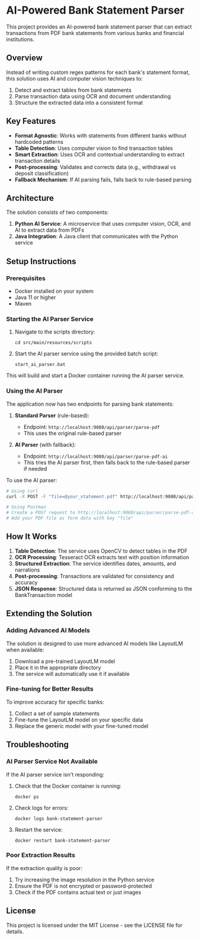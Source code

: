 # AI-Powered Bank Statement Parser

This project provides an AI-powered bank statement parser that can extract transactions from PDF bank statements from various banks and financial institutions.

## Overview

Instead of writing custom regex patterns for each bank's statement format, this solution uses AI and computer vision techniques to:

1. Detect and extract tables from bank statements
2. Parse transaction data using OCR and document understanding
3. Structure the extracted data into a consistent format

## Key Features

- **Format Agnostic**: Works with statements from different banks without hardcoded patterns
- **Table Detection**: Uses computer vision to find transaction tables
- **Smart Extraction**: Uses OCR and contextual understanding to extract transaction details
- **Post-processing**: Validates and corrects data (e.g., withdrawal vs deposit classification)
- **Fallback Mechanism**: If AI parsing fails, falls back to rule-based parsing

## Architecture

The solution consists of two components:

1. **Python AI Service**: A microservice that uses computer vision, OCR, and AI to extract data from PDFs
2. **Java Integration**: A Java client that communicates with the Python service

## Setup Instructions

### Prerequisites

- Docker installed on your system
- Java 11 or higher
- Maven

### Starting the AI Parser Service

1. Navigate to the scripts directory:
   ```
   cd src/main/resources/scripts
   ```

2. Start the AI parser service using the provided batch script:
   ```
   start_ai_parser.bat
   ```

This will build and start a Docker container running the AI parser service.

### Using the AI Parser

The application now has two endpoints for parsing bank statements:

1. **Standard Parser** (rule-based): 
   - Endpoint: `http://localhost:9080/api/parser/parse-pdf`
   - This uses the original rule-based parser

2. **AI Parser** (with fallback): 
   - Endpoint: `http://localhost:9080/api/parser/parse-pdf-ai`
   - This tries the AI parser first, then falls back to the rule-based parser if needed

To use the AI parser:

```bash
# Using curl
curl -X POST -F "file=@your_statement.pdf" http://localhost:9080/api/parser/parse-pdf-ai

# Using Postman
# Create a POST request to http://localhost:9080/api/parser/parse-pdf-ai
# Add your PDF file as form data with key "file"
```

## How It Works

1. **Table Detection**: The service uses OpenCV to detect tables in the PDF
2. **OCR Processing**: Tesseract OCR extracts text with position information
3. **Structured Extraction**: The service identifies dates, amounts, and narrations
4. **Post-processing**: Transactions are validated for consistency and accuracy
5. **JSON Response**: Structured data is returned as JSON conforming to the BankTransaction model

## Extending the Solution

### Adding Advanced AI Models

The solution is designed to use more advanced AI models like LayoutLM when available:

1. Download a pre-trained LayoutLM model
2. Place it in the appropriate directory
3. The service will automatically use it if available

### Fine-tuning for Better Results

To improve accuracy for specific banks:

1. Collect a set of sample statements
2. Fine-tune the LayoutLM model on your specific data
3. Replace the generic model with your fine-tuned model

## Troubleshooting

### AI Parser Service Not Available

If the AI parser service isn't responding:

1. Check that the Docker container is running:
   ```
   docker ps
   ```

2. Check logs for errors:
   ```
   docker logs bank-statement-parser
   ```

3. Restart the service:
   ```
   docker restart bank-statement-parser
   ```

### Poor Extraction Results

If the extraction quality is poor:

1. Try increasing the image resolution in the Python service
2. Ensure the PDF is not encrypted or password-protected
3. Check if the PDF contains actual text or just images

## License

This project is licensed under the MIT License - see the LICENSE file for details. 